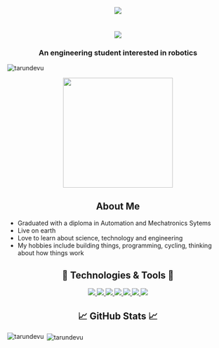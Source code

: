 <p align="center" > <img src="https://github.com/tarundevu/tarundevu/blob/main/starwarsgif-MadewithClipchamp-ezgif.com-video-to-gif-converter.gif" /> </p>
<h1 align="center">
    <img src="https://readme-typing-svg.herokuapp.com/?font=Righteous&size=35&center=true&vCenter=true&width=500&height=70&duration=4000&lines=Hi+👋+I'm+Tarun+Devu;𑀅𑀲𑁆𑀫𑁆𑀬𑀳𑀁+𑀢𑀭𑀼𑀡+𑀤𑁂𑀯𑀼;Welcome+to+my+profile;𑀲𑁆𑀯𑀸𑀕𑀢𑀁+𑀫𑀫+𑀅𑀭𑁆𑀥𑀫𑀼𑀔𑀮𑁂𑀔𑁆𑀬𑁂;" />
</h1>
<h3 align="center">An engineering student interested in robotics</h3>


<p align="left"> <img src="https://komarev.com/ghpvc/?username=tarundevu&label=Profile%20views&color=0e75b6&style=flat" alt="tarundevu" /> </p>
<p align="center"> <img width="250" src="https://media.giphy.com/media/v1.Y2lkPTc5MGI3NjExMnA2M24zMGc1NjVsdmY5d2RseGpvOHRsb3Y1bWF1ODN3M3BqcHI1NiZlcD12MV9pbnRlcm5hbF9naWZfYnlfaWQmY3Q9Zw/wwg1suUiTbCY8H8vIA/giphy-downsized-large.gif"> </p>

<h2 align="center"> About Me </h2>
<ul align="left">
 <li> Graduated with a diploma in Automation and Mechatronics Sytems </li>
 <li> Live on earth </li>
 <li> Love to learn about science, technology and engineering </li>  
 <li> My hobbies include building things, programming, cycling, thinking about how things work </li>
</ul>

<h2 align="center"> 🔧 Technologies & Tools 🔨 </h2>
<p align="center"> 
  <a href="https://www.arduino.cc/"> <img src="https://skillicons.dev/icons?i=arduino"/> </a> 
  <a href="https://www.cprogramming.com/" "> <img src="https://skillicons.dev/icons?i=c"/> </a> 
  <a href="https://www.python.org" "> <img src="https://skillicons.dev/icons?i=python"/> </a> 
  <a href="https://java.com/" "> <img src="https://skillicons.dev/icons?i=java&theme=light"/> </a> 
  <a href="https://www.opencv.org" "> <img src="https://skillicons.dev/icons?i=opencv&theme=light"/> </a> 
  <a href="https://www.raspberrypi.com" "> <img src="https://skillicons.dev/icons?i=raspberrypi&theme=dark"/> </a> 
  <a href="https://code.visualstudio.com" "> <img src="https://skillicons.dev/icons?i=vscode"/> </a> 
</p>
  
<h2 align="center"> &#x1f4c8 GitHub Stats &#128200  </h2>
<p><img align="left" src="https://github-readme-stats.vercel.app/api/top-langs?username=tarundevu&show_icons=true&locale=en&layout=compact&title_color=36c5f5&text_color=c9cacc&icon_color=2bbc8a&bg_color=1d1f21" alt="tarundevu" /></p>

<p>&nbsp;<img align="center" src="https://github-readme-stats.vercel.app/api?username=tarundevu&show_icons=true&locale=en&title_color=36c5f5&text_color=c9cacc&icon_color=36c5f5&bg_color=1d1f21" alt="tarundevu" /></p>


